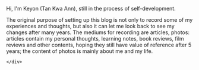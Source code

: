 Hi, I'm Keyon (Tan Kwa Ann), still in the process of self-development.

The original purpose of setting up this blog is not only to record some of my experiences and thoughts, but also it can let me look back to see my changes after many years. The mediums for recording are articles, photos: articles contain my personal thoughts, learning notes, book reviews, film reviews and other contents, hoping they still have value of reference after 5 years; the content of photos is mainly about me and my life.

<div class="bonfire-container">
    <div class="bonfire-scene">
        <div class="bonfire-base"></div>
        <div class="bonfire-flames">
            <div class="flame flame-1"></div>
            <div class="flame flame-2"></div>
            <div class="flame flame-3"></div>
            <div class="flame flame-4"></div>
            <div class="flame flame-5"></div>
        </div>
        <div class="bonfire-sparks">
            <div class="spark spark-1"></div>
            <div class="spark spark-2"></div>
            <div class="spark spark-3"></div>
            <div class="spark spark-4"></div>
        </div>

    </div>
</div>